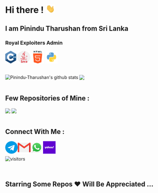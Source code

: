 # **Hi there !** <img src="https://github.com/Pinindu-Tharushan/Pinindu-Tharushan/blob/main/Assets/Hi.gif" width="29px">

<h2>I am Pinindu Tharushan from Sri Lanka </h2>
<h3>Royal Exploiters Admin</h3>
<div id="langs"><img align="center" src="https://github.com/Pinindu-Tharushan/Pinindu-Tharushan/blob/main/Assets/c.svg" width="7%"/>
<img align="center" src="https://github.com/Pinindu-Tharushan/Pinindu-Tharushan/blob/main/Assets/java.png" width="8%"/>
<img align="center" src="https://github.com/Pinindu-Tharushan/Pinindu-Tharushan/blob/main/Assets/html-5.svg" width="8%"/>
<img align="center" src="https://github.com/Pinindu-Tharushan/Pinindu-Tharushan/blob/main/Assets/python.svg" width="8%"/>
</div>
<br>&nbsp;
<div id="stats">
<img align="center" src="https://github-readme-stats.vercel.app/api?username=Pinindu-Tharushan&show_icons=true&theme=dark&line_height=27" alt="Pinindu-Tharushan's github stats"/>
<img align="center" src="https://github-readme-stats.vercel.app/api/top-langs/?username=Pinindu-Tharushan&theme=dark&hide_langs_below=1" />
</div>
</br>
<h2>Few Repositories of Mine :</h2>
<div id="two_repo">
<a href="https://github.com/Pinindu-Tharushan/YT-TO-MP4" ><img align="center" src="https://github-readme-stats.vercel.app/api/pin/?username=Pinindu-Tharushan&repo=YT-TO-MP4&theme=dark"></a>
<a href="https://github.com/Pinindu-Tharushan/QR-monkey" ><img align="center" src="https://github-readme-stats.vercel.app/api/pin/?username=Pinindu-Tharushan&repo=QR-monkey&theme=dark" ></a>
</div>
</br>
<h2>Connect With Me :</h2>
<div id="links">
<a href="https://t.me/PininduTharushan">
  <img align="left" alt="Telegram" width="8%" src="https://github.com/Pinindu-Tharushan/Pinindu-Tharushan/blob/main/Assets/telegram.svg" />
</a> &nbsp;&nbsp;
<a href="mailto:pinindutharushan33@gmail.com">
  <img align="left" alt="Gmail" width="8%" src="https://github.com/Pinindu-Tharushan/Pinindu-Tharushan/blob/main/Assets/gmail.svg" />
</a>
<a href="https://w.me/+94702801713">
  <img align="left" alt="WhatsApp" width="8%" src="https://github.com/Pinindu-Tharushan/Pinindu-Tharushan/blob/main/Assets/WhatsApp.svg" />
</a>
<a href="mailto:pinindutharushan33@yahoo.com">
  <img align="left" alt="Yahoo" width="8%" src="https://github.com/Pinindu-Tharushan/Pinindu-Tharushan/blob/main/Assets/yahoo.png" />
</a>
</div>                                                                                                                     

&nbsp;<br>
![visitors](https://visitor-badge.laobi.icu/badge?page_id=Pinindu-tharushan.visitor-badge)

</br>
<h2> Starring Some Repos ❤️ Will Be Appreciated ...  </h2>
